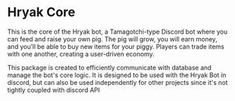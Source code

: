 # Hryak Core

This is the core of the Hryak bot, a Tamagotchi-type Discord bot where you can feed and raise your own pig. The pig will grow, you will earn money, and you’ll be able to buy new items for your piggy. Players can trade items with one another, creating a user-driven economy.

This package is created to efficiently communicate with database and manage the bot's core logic. It is designed to be used with the Hryak Bot in discord, but can also be used independently for other projects since it's not tightly coupled with discord API




